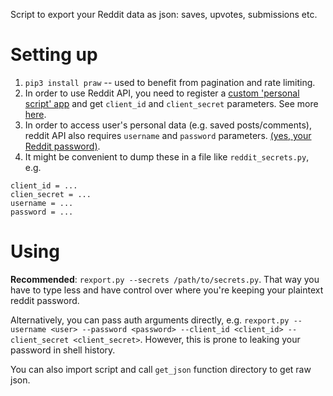 Script to export your Reddit data as json: saves, upvotes, submissions etc.


# Setting up
1. `pip3 install praw` -- used to benefit from pagination and rate limiting.
2. In order to use Reddit API, you need to register a [custom 'personal script' app](https://www.reddit.com/prefs/apps) and get `client_id` and `client_secret` parameters.
   See more [here](https://praw.readthedocs.io/en/latest/getting_started/authentication.html).
3. In order to access user's personal data (e.g. saved posts/comments), reddit API also requires `username` and `password` parameters.
   [(yes, your Reddit password)](https://praw.readthedocs.io/en/latest/getting_started/quick_start.html#authorized-reddit-instances).
4. It might be convenient to dump these in a file like `reddit_secrets.py`, e.g. 
```
client_id = ...
clien_secret = ...
username = ...
password = ...
```

# Using
**Recommended**: `rexport.py --secrets /path/to/secrets.py`. That way you have to type less and have control over where you're keeping your plaintext reddit password.

Alternatively, you can pass auth arguments directly, e.g. `rexport.py --username <user> --password <password> --client_id <client_id> --client_secret <client_secret>`.
However, this is prone to leaking your password in shell history.

You can also import script and call `get_json` function directory to get raw json.
